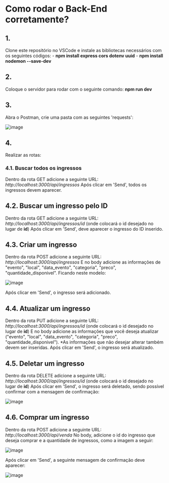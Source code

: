 # Como rodar o Back-End corretamente?
## 1.
Clone este repositório no VSCode e instale as bibliotecas necessários com os seguintes códigos:
    - **npm install express cors dotenv uuid**
    - **npm install nodemon --save-dev**

## 2.
Coloque o servidor para rodar com o seguinte comando:
    **npm run dev**

## 3.
Abra o Postman, crie uma pasta com as seguintes 'requests':

![image](https://github.com/user-attachments/assets/6ec3177b-f385-4746-91ca-b5d39c797383)

## 4.
Realizar as rotas:

### 4.1. Buscar todos os ingressos
Dentro da rota GET adicione a seguinte URL: _http://localhost:3000/api/ingressos_
Após clicar em 'Send', todos os ingressos devem aparecer.

## 4.2. Buscar um ingresso pelo ID
Dentro da rota GET adicione a seguinte URL: _http://localhost:3000/api/ingressos/id_ (onde colocará o id desejado no lugar de **id**)
Após clicar em 'Send', deve aparecer o ingresso do ID inserido.

## 4.3. Criar um ingresso
Dentro da rota POST adicione a seguinte URL: _http://localhost:3000/api/ingressos_
E no body adicione as informações de "evento", "local", "data_evento", "categoria", "preco", "quantidade_disponivel". Ficando neste modelo:

![image](https://github.com/user-attachments/assets/8368416e-09b0-40ae-bc98-0a3d9cdfb91f)

Após clicar em 'Send', o ingresso será adicionado.

## 4.4. Atualizar um ingresso
Dentro da rota PUT adicione a seguinte URL: _http://localhost:3000/api/ingressos/id_ (onde colocará o id desejado no lugar de **id**)
E no body adicione as informações que você deseja atualizar ("evento", "local", "data_evento", "categoria", "preco", "quantidade_disponivel").
*As informações que não desejar alterar também devem ser inseridas.
Após clicar em 'Send', o ingresso será atualizado.

## 4.5. Deletar um ingresso
Dentro da rota DELETE adicione a seguinte URL: _http://localhost:3000/api/ingressos/id_ (onde colocará o id desejado no lugar de **id**)
Após clicar em 'Send', o ingresso será deletado, sendo possível confirmar com a mensagem de confirmação:

![image](https://github.com/user-attachments/assets/822888a0-2c70-43d4-8801-8e97f902bd86)

## 4.6. Comprar um ingresso
Dentro da rota POST adicione a seguinte URL: _http://localhost:3000/api/venda_
No body, adicione o id do ingresso que deseja comprar e a quantidade de ingressos, como a imagem a seguir:

![image](https://github.com/user-attachments/assets/ca3881b7-a77f-466a-bd90-68bdbefef2e0)


Após clicar em 'Send', a seguinte mensagem de confirmação deve aparecer:

![image](https://github.com/user-attachments/assets/6e9c7bb6-e3cb-4ebb-b8df-2affe12603aa)


